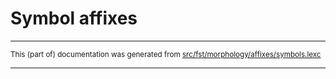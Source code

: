 
# Symbol affixes

* * *

<small>This (part of) documentation was generated from [src/fst/morphology/affixes/symbols.lexc](https://github.com/giellalt/lang-bak/blob/main/src/fst/morphology/affixes/symbols.lexc)</small>

---

